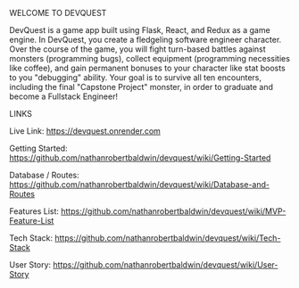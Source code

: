 WELCOME TO DEVQUEST

DevQuest is a game app built using Flask, React, and Redux as a game engine. In DevQuest, you create a fledgeling software engineer character. Over the course of the game, you will fight turn-based battles against monsters (programming bugs), collect equipment (programming necessities like coffee), and gain permanent bonuses to your character like stat boosts to you "debugging" ability. Your goal is to survive all ten encounters, including the final "Capstone Project" monster, in order to graduate and become a Fullstack Engineer!

LINKS

Live Link: https://devquest.onrender.com

Getting Started: https://github.com/nathanrobertbaldwin/devquest/wiki/Getting-Started

Database / Routes: https://github.com/nathanrobertbaldwin/devquest/wiki/Database-and-Routes

Features List: https://github.com/nathanrobertbaldwin/devquest/wiki/MVP-Feature-List

Tech Stack: https://github.com/nathanrobertbaldwin/devquest/wiki/Tech-Stack

User Story: https://github.com/nathanrobertbaldwin/devquest/wiki/User-Story
